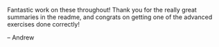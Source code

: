 Fantastic work on these throughout! Thank you for the really great summaries in the readme, and congrats on getting one of the advanced exercises done correctly! 

– Andrew 
